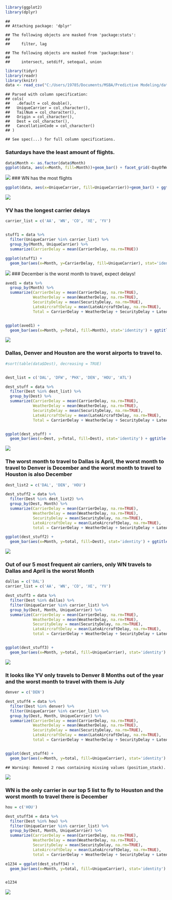 ``` r
library(ggplot2)
library(dplyr)
```

    ## 
    ## Attaching package: 'dplyr'

    ## The following objects are masked from 'package:stats':
    ## 
    ##     filter, lag

    ## The following objects are masked from 'package:base':
    ## 
    ##     intersect, setdiff, setequal, union

``` r
library(tidyr)
library(readr)
library(knitr)
data <- read_csv("C:/Users/19785/Documents/MSBA/Predictive Modeling/data/ABIA.csv")
```

    ## Parsed with column specification:
    ## cols(
    ##   .default = col_double(),
    ##   UniqueCarrier = col_character(),
    ##   TailNum = col_character(),
    ##   Origin = col_character(),
    ##   Dest = col_character(),
    ##   CancellationCode = col_character()
    ## )

    ## See spec(...) for full column specifications.

### Saturdays have the least amount of flights.

``` r
data$Month <- as.factor(data$Month)
ggplot(data, aes(x=Month, fill=Month))+geom_bar() + facet_grid(~DayOfWeek) + ggtitle('Frequency of Flights by DayOFWeek and Month')
```

![](flights_in_r_files/figure-markdown_github/unnamed-chunk-2-1.png)
\#\#\# WN has the most flights

``` r
ggplot(data, aes(x=UniqueCarrier, fill=UniqueCarrier))+geom_bar() + ggtitle('Frequency of Flights by Carrier')
```

![](flights_in_r_files/figure-markdown_github/unnamed-chunk-3-1.png)

### YV has the longest carrier delays

``` r
carrier_list = c('AA', 'WN', 'CO', 'XE', 'YV')


stuff1 = data %>%
  filter(UniqueCarrier %in% carrier_list) %>%
  group_by(Month, UniqueCarrier) %>%
  summarize(CarrierDelay = mean(CarrierDelay, na.rm=TRUE))

ggplot(stuff1) + 
  geom_bar(aes(x=Month, y=CarrierDelay, fill=UniqueCarrier), stat='identity') + facet_grid(~UniqueCarrier) + ggtitle('Average Carrier Delay by Month')
```

![](flights_in_r_files/figure-markdown_github/unnamed-chunk-4-1.png)
\#\#\# December is the worst month to travel, expect delays!

``` r
aved1 = data %>%
  group_by(Month) %>%
  summarize(CarrierDelay = mean(CarrierDelay, na.rm=TRUE),
            WeatherDelay = mean(WeatherDelay, na.rm=TRUE),
            SecurityDelay = mean(SecurityDelay, na.rm=TRUE),
            LateAircraftDelay = mean(LateAircraftDelay, na.rm=TRUE),
            Total = CarrierDelay + WeatherDelay + SecurityDelay + LateAircraftDelay)


ggplot(aved1) + 
  geom_bar(aes(x=Month, y=Total, fill=Month), stat='identity') + ggtitle('Total Delay by Month')
```

![](flights_in_r_files/figure-markdown_github/unnamed-chunk-5-1.png)

### Dallas, Denver and Houston are the worst airports to travel to.

``` r
#sort(table(data$Dest), decreasing = TRUE)


dest_list = c('DAL', 'DFW', 'PHX', 'DEN', 'HOU', 'ATL')

dest_stuff = data %>%
  filter(Dest %in% dest_list) %>%
  group_by(Dest) %>%
  summarize(CarrierDelay = mean(CarrierDelay, na.rm=TRUE),
            WeatherDelay = mean(WeatherDelay, na.rm=TRUE),
            SecurityDelay = mean(SecurityDelay, na.rm=TRUE),
            LateAircraftDelay = mean(LateAircraftDelay, na.rm=TRUE),
            Total = CarrierDelay + WeatherDelay + SecurityDelay + LateAircraftDelay)


ggplot(dest_stuff) + 
  geom_bar(aes(x=Dest, y=Total, fill=Dest), stat='identity') + ggtitle('Total Delay by Destination')
```

![](flights_in_r_files/figure-markdown_github/unnamed-chunk-6-1.png)

### The worst month to travel to Dallas is April, the worst month to travel to Denver is December and the worst month to travel to Houston is also December

``` r
dest_list2 = c('DAL', 'DEN', 'HOU')

dest_stuff2 = data %>%
  filter(Dest %in% dest_list2) %>%
  group_by(Dest, Month) %>%
  summarize(CarrierDelay = mean(CarrierDelay, na.rm=TRUE),
            WeatherDelay = mean(WeatherDelay, na.rm=TRUE),
            SecurityDelay = mean(SecurityDelay, na.rm=TRUE),
            LateAircraftDelay = mean(LateAircraftDelay, na.rm=TRUE),
            total = CarrierDelay + WeatherDelay + SecurityDelay + LateAircraftDelay)

ggplot(dest_stuff2) + 
  geom_bar(aes(x=Month, y=total, fill=Dest), stat='identity') + ggtitle('Total Delay by Destination and Month') + facet_grid(~Dest)
```

![](flights_in_r_files/figure-markdown_github/unnamed-chunk-7-1.png)

### Out of our 5 most frequent air carriers, only WN travels to Dallas and April is the worst Month

``` r
dallas = c('DAL')
carrier_list = c('AA', 'WN', 'CO', 'XE', 'YV')

dest_stuff3 = data %>%
  filter(Dest %in% dallas) %>%
  filter(UniqueCarrier %in% carrier_list) %>%
  group_by(Dest, Month, UniqueCarrier) %>%
  summarize(CarrierDelay = mean(CarrierDelay, na.rm=TRUE),
            WeatherDelay = mean(WeatherDelay, na.rm=TRUE),
            SecurityDelay = mean(SecurityDelay, na.rm=TRUE),
            LateAircraftDelay = mean(LateAircraftDelay, na.rm=TRUE),
            total = CarrierDelay + WeatherDelay + SecurityDelay + LateAircraftDelay)


ggplot(dest_stuff3) + 
  geom_bar(aes(x=Month, y=total, fill=UniqueCarrier), stat='identity') + ggtitle('Dallas Total Delay by Carrier')
```

![](flights_in_r_files/figure-markdown_github/unnamed-chunk-8-1.png)

### It looks like YV only travels to Denver 8 Months out of the year and the worst month to travel with them is July

``` r
denver = c('DEN')

dest_stuff4 = data %>%
  filter(Dest %in% denver) %>%
  filter(UniqueCarrier %in% carrier_list) %>%
  group_by(Dest, Month, UniqueCarrier) %>%
  summarize(CarrierDelay = mean(CarrierDelay, na.rm=TRUE),
            WeatherDelay = mean(WeatherDelay, na.rm=TRUE),
            SecurityDelay = mean(SecurityDelay, na.rm=TRUE),
            LateAircraftDelay = mean(LateAircraftDelay, na.rm=TRUE),
            total = CarrierDelay + WeatherDelay + SecurityDelay + LateAircraftDelay)


ggplot(dest_stuff4) + 
  geom_bar(aes(x=Month, y=total, fill=UniqueCarrier), stat='identity') + ggtitle('Denver Total Delay by Carrier') + facet_grid(~ UniqueCarrier)
```

    ## Warning: Removed 2 rows containing missing values (position_stack).

![](flights_in_r_files/figure-markdown_github/unnamed-chunk-9-1.png)

### WN is the only carrier in our top 5 list to fly to Houston and the worst month to travel there is December

``` r
hou = c('HOU')

dest_stuff34 = data %>%
  filter(Dest %in% hou) %>%
  filter(UniqueCarrier %in% carrier_list) %>%
  group_by(Dest, Month, UniqueCarrier) %>%
  summarize(CarrierDelay = mean(CarrierDelay, na.rm=TRUE),
            WeatherDelay = mean(WeatherDelay, na.rm=TRUE),
            SecurityDelay = mean(SecurityDelay, na.rm=TRUE),
            LateAircraftDelay = mean(LateAircraftDelay, na.rm=TRUE),
            total = CarrierDelay + WeatherDelay + SecurityDelay + LateAircraftDelay)

e1234 = ggplot(dest_stuff34) + 
  geom_bar(aes(x=Month, y=total, fill=UniqueCarrier), stat='identity') + ggtitle('Houston Total Delay (only one carrier)')


e1234
```

![](flights_in_r_files/figure-markdown_github/unnamed-chunk-10-1.png)
